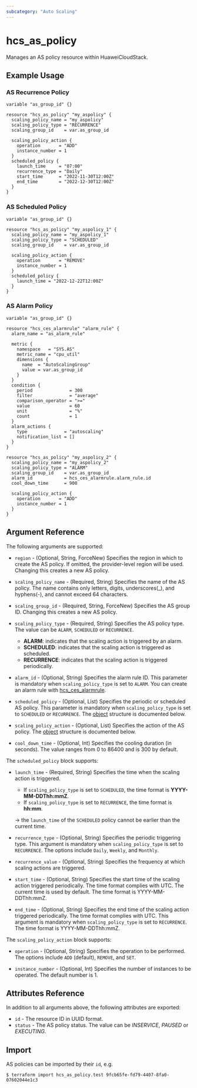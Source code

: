 ```yaml
---
subcategory: "Auto Scaling"
---
```


# hcs_as_policy

Manages an AS policy resource within HuaweiCloudStack.

## Example Usage

### AS Recurrence Policy

```hcl
variable "as_group_id" {}

resource "hcs_as_policy" "my_aspolicy" {
  scaling_policy_name = "my_aspolicy"
  scaling_policy_type = "RECURRENCE"
  scaling_group_id    = var.as_group_id

  scaling_policy_action {
    operation       = "ADD"
    instance_number = 1
  }
  scheduled_policy {
    launch_time     = "07:00"
    recurrence_type = "Daily"
    start_time      = "2022-11-30T12:00Z"
    end_time        = "2022-12-30T12:00Z"
  }
}
```

### AS Scheduled Policy

```hcl
variable "as_group_id" {}

resource "hcs_as_policy" "my_aspolicy_1" {
  scaling_policy_name = "my_aspolicy_1"
  scaling_policy_type = "SCHEDULED"
  scaling_group_id    = var.as_group_id

  scaling_policy_action {
    operation       = "REMOVE"
    instance_number = 1
  }
  scheduled_policy {
    launch_time = "2022-12-22T12:00Z"
  }
}
```

### AS Alarm Policy

```hcl
variable "as_group_id" {}

resource "hcs_ces_alarmrule" "alarm_rule" {
  alarm_name = "as_alarm_rule"

  metric {
    namespace   = "SYS.AS"
    metric_name = "cpu_util"
    dimensions {
      name  = "AutoScalingGroup"
      value = var.as_group_id
    }
  }
  condition {
    period              = 300
    filter              = "average"
    comparison_operator = ">="
    value               = 60
    unit                = "%"
    count               = 1
  }
  alarm_actions {
    type              = "autoscaling"
    notification_list = []
  }
}

resource "hcs_as_policy" "my_aspolicy_2" {
  scaling_policy_name = "my_aspolicy_2"
  scaling_policy_type = "ALARM"
  scaling_group_id    = var.as_group_id
  alarm_id            = hcs_ces_alarmrule.alarm_rule.id
  cool_down_time      = 900

  scaling_policy_action {
    operation       = "ADD"
    instance_number = 1
  }
}
```

## Argument Reference

The following arguments are supported:

* `region` - (Optional, String, ForceNew) Specifies the region in which to create the AS policy. If omitted, the
  provider-level region will be used. Changing this creates a new AS policy.

* `scaling_policy_name` - (Required, String) Specifies the name of the AS policy. The name contains only letters, digits,
  underscores(_), and hyphens(-), and cannot exceed 64 characters.

* `scaling_group_id` - (Required, String, ForceNew) Specifies the AS group ID. Changing this creates a new AS policy.

* `scaling_policy_type` - (Required, String) Specifies the AS policy type. The value can be `ALARM`, `SCHEDULED` or `RECURRENCE`.
  + **ALARM**: indicates that the scaling action is triggered by an alarm.
  + **SCHEDULED**: indicates that the scaling action is triggered as scheduled.
  + **RECURRENCE**: indicates that the scaling action is triggered periodically.

* `alarm_id` - (Optional, String) Specifies the alarm rule ID. This parameter is mandatory when `scaling_policy_type`
  is set to `ALARM`. You can create an alarm rule with
  [hcs_ces_alarmrule](https://registry.terraform.io/providers/huaweicloud/huaweicloud/latest/docs/resources/ces_alarmrule).

* `scheduled_policy` - (Optional, List) Specifies the periodic or scheduled AS policy.
  This parameter is mandatory when `scaling_policy_type` is set to `SCHEDULED` or `RECURRENCE`.
  The [object](#scheduled_policy_object) structure is documented below.

* `scaling_policy_action` - (Optional, List) Specifies the action of the AS policy.
  The [object](#scaling_policy_action_object) structure is documented below.

* `cool_down_time` - (Optional, Int) Specifies the cooling duration (in seconds).
  The value ranges from 0 to 86400 and is 300 by default.

<a name="scheduled_policy_object"></a>
The `scheduled_policy` block supports:

* `launch_time` - (Required, String) Specifies the time when the scaling action is triggered.
  + If `scaling_policy_type` is set to `SCHEDULED`, the time format is **YYYY-MM-DDThh:mmZ**.
  + If `scaling_policy_type` is set to `RECURRENCE`, the time format is **hh:mm**.

  -> the `launch_time` of the `SCHEDULED` policy cannot be earlier than the current time.

* `recurrence_type` - (Optional, String) Specifies the periodic triggering type. This argument is mandatory when
  `scaling_policy_type` is set to `RECURRENCE`. The options include `Daily`, `Weekly`, and `Monthly`.

* `recurrence_value` - (Optional, String) Specifies the frequency at which scaling actions are triggered.

* `start_time` - (Optional, String) Specifies the start time of the scaling action triggered periodically. The time format
  complies with UTC. The current time is used by default. The time format is YYYY-MM-DDThh:mmZ.

* `end_time` - (Optional, String) Specifies the end time of the scaling action triggered periodically. The time format complies
  with UTC. This argument is mandatory when `scaling_policy_type`
  is set to `RECURRENCE`. The time format is YYYY-MM-DDThh:mmZ.

<a name="scaling_policy_action_object"></a>
The `scaling_policy_action` block supports:

* `operation` - (Optional, String) Specifies the operation to be performed. The options include `ADD` (default), `REMOVE`,
  and `SET`.

* `instance_number` - (Optional, Int) Specifies the number of instances to be operated. The default number is 1.

## Attributes Reference

In addition to all arguments above, the following attributes are exported:

* `id` - The resource ID in UUID format.
* `status` - The AS policy status. The value can be *INSERVICE*, *PAUSED* or *EXECUTING*.

## Import

AS policies can be imported by their `id`, e.g.

```
$ terraform import hcs_as_policy.test 9fcb65fe-fd79-4407-8fa0-07602044e1c3
```
